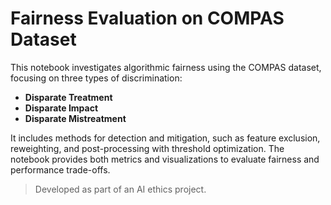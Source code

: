 # Fairness Evaluation on COMPAS Dataset

This notebook investigates algorithmic fairness using the COMPAS dataset, focusing on three types of discrimination:

- **Disparate Treatment**
- **Disparate Impact**
- **Disparate Mistreatment**

It includes methods for detection and mitigation, such as feature exclusion, reweighting, and post-processing with threshold optimization. The notebook provides both metrics and visualizations to evaluate fairness and performance trade-offs.

> Developed as part of an AI ethics project.
